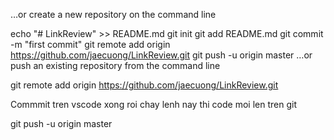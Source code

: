…or create a new repository on the command line

echo "# LinkReview" >> README.md
git init
git add README.md
git commit -m "first commit"
git remote add origin https://github.com/jaecuong/LinkReview.git
git push -u origin master
…or push an existing repository from the command line

git remote add origin https://github.com/jaecuong/LinkReview.git

Commmit tren vscode xong roi chay lenh nay thi code moi len tren git

git push -u origin master
